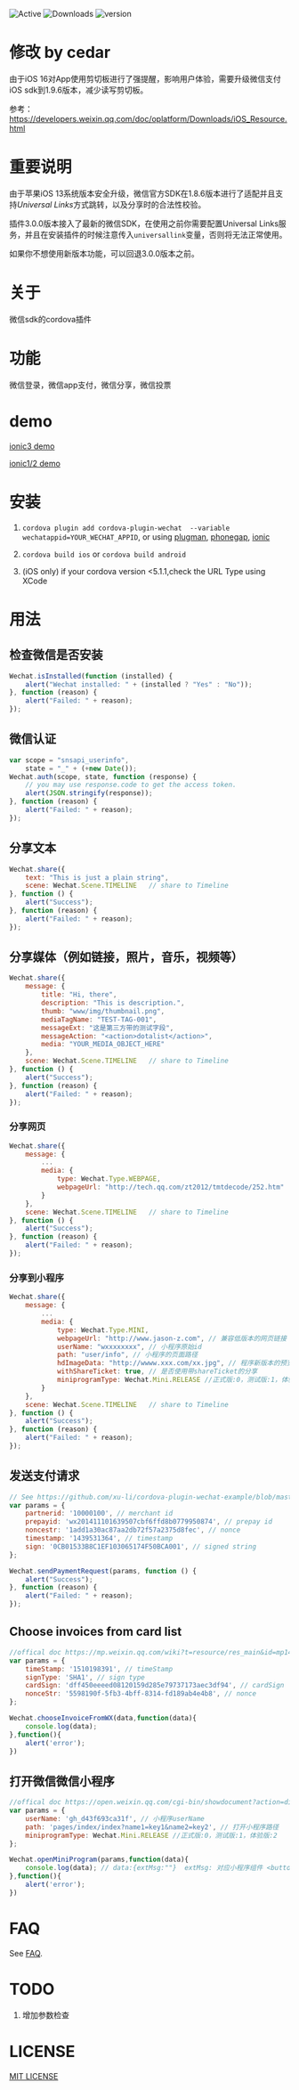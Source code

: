 ![Active](https://www.repostatus.org/badges/latest/active.svg)
![Downloads](https://img.shields.io/npm/dt/cordova-plugin-wechat.svg)
![version](https://img.shields.io/npm/v/cordova-plugin-wechat/latest.svg)

# 修改 by cedar

由于iOS 16对App使用剪切板进行了强提醒，影响用户体验，需要升级微信支付iOS sdk到1.9.6版本，减少读写剪切板。

参考：https://developers.weixin.qq.com/doc/oplatform/Downloads/iOS_Resource.html

# 重要说明

由于苹果iOS 13系统版本安全升级，微信官方SDK在1.8.6版本进行了适配并且支持*Universal Links*方式跳转，以及分享时的合法性校验。

插件3.0.0版本接入了最新的微信SDK，在使用之前你需要配置Universal Links服务，并且在安装插件的时候注意传入`universallink`变量，否则将无法正常使用。

如果你不想使用新版本功能，可以回退3.0.0版本之前。

# 关于

微信sdk的cordova插件

# 功能

微信登录，微信app支付，微信分享，微信投票

# demo

[ionic3 demo](https://github.com/jasonz1987/ionic3-wechat-sdk-demo)

[ionic1/2 demo](https://github.com/xu-li/cordova-plugin-wechat-example)

# 安装

1. ```cordova plugin add cordova-plugin-wechat  --variable wechatappid=YOUR_WECHAT_APPID```, or using [plugman](https://npmjs.org/package/plugman), [phonegap](https://npmjs.org/package/phonegap), [ionic](http://ionicframework.com/)

2. ```cordova build ios``` or ```cordova build android```

3. (iOS only) if your cordova version <5.1.1,check the URL Type using XCode

# 用法

## 检查微信是否安装
```Javascript
Wechat.isInstalled(function (installed) {
    alert("Wechat installed: " + (installed ? "Yes" : "No"));
}, function (reason) {
    alert("Failed: " + reason);
});
```

## 微信认证
```Javascript
var scope = "snsapi_userinfo",
    state = "_" + (+new Date());
Wechat.auth(scope, state, function (response) {
    // you may use response.code to get the access token.
    alert(JSON.stringify(response));
}, function (reason) {
    alert("Failed: " + reason);
});
```

## 分享文本
```Javascript
Wechat.share({
    text: "This is just a plain string",
    scene: Wechat.Scene.TIMELINE   // share to Timeline
}, function () {
    alert("Success");
}, function (reason) {
    alert("Failed: " + reason);
});
```

## 分享媒体（例如链接，照片，音乐，视频等）
```Javascript
Wechat.share({
    message: {
        title: "Hi, there",
        description: "This is description.",
        thumb: "www/img/thumbnail.png",
        mediaTagName: "TEST-TAG-001",
        messageExt: "这是第三方带的测试字段",
        messageAction: "<action>dotalist</action>",
        media: "YOUR_MEDIA_OBJECT_HERE"
    },
    scene: Wechat.Scene.TIMELINE   // share to Timeline
}, function () {
    alert("Success");
}, function (reason) {
    alert("Failed: " + reason);
});
```

### 分享网页
```Javascript
Wechat.share({
    message: {
        ...
        media: {
            type: Wechat.Type.WEBPAGE,
            webpageUrl: "http://tech.qq.com/zt2012/tmtdecode/252.htm"
        }
    },
    scene: Wechat.Scene.TIMELINE   // share to Timeline
}, function () {
    alert("Success");
}, function (reason) {
    alert("Failed: " + reason);
});
```

### 分享到小程序
```Javascript
Wechat.share({
    message: {
        ...
        media: {
            type: Wechat.Type.MINI,
            webpageUrl: "http://www.jason-z.com", // 兼容低版本的网页链接
            userName: "wxxxxxxxx", // 小程序原始id
            path: "user/info", // 小程序的页面路径
            hdImageData: "http://wwww.xxx.com/xx.jpg", // 程序新版本的预览图二进制数据 不超过128kb
            withShareTicket: true, // 是否使用带shareTicket的分享
            miniprogramType: Wechat.Mini.RELEASE //正式版:0，测试版:1，体验版:2
        }
    },
    scene: Wechat.Scene.TIMELINE   // share to Timeline
}, function () {
    alert("Success");
}, function (reason) {
    alert("Failed: " + reason);
});
```

## 发送支付请求
```Javascript
// See https://github.com/xu-li/cordova-plugin-wechat-example/blob/master/server/payment_demo.php for php demo
var params = {
    partnerid: '10000100', // merchant id
    prepayid: 'wx201411101639507cbf6ffd8b0779950874', // prepay id
    noncestr: '1add1a30ac87aa2db72f57a2375d8fec', // nonce
    timestamp: '1439531364', // timestamp
    sign: '0CB01533B8C1EF103065174F50BCA001', // signed string
};

Wechat.sendPaymentRequest(params, function () {
    alert("Success");
}, function (reason) {
    alert("Failed: " + reason);
});
```

## Choose invoices from card list
```Javascript
//offical doc https://mp.weixin.qq.com/wiki?t=resource/res_main&id=mp1496561749_f7T6D
var params = {
    timeStamp: '1510198391', // timeStamp
    signType: 'SHA1', // sign type
    cardSign: 'dff450eeeed08120159d285e79737173aec3df94', // cardSign
    nonceStr: '5598190f-5fb3-4bff-8314-fd189ab4e4b8', // nonce
};

Wechat.chooseInvoiceFromWX(data,function(data){
    console.log(data);
},function(){
    alert('error');
})
```

## 打开微信微信小程序
```Javascript
//offical doc https://open.weixin.qq.com/cgi-bin/showdocument?action=dir_list&t=resource/res_list&verify=1&id=21526646437Y6nEC&token=&lang=zh_CN
var params = {
    userName: 'gh_d43f693ca31f', // 小程序userName
    path: 'pages/index/index?name1=key1&name2=key2', // 打开小程序路径
    miniprogramType: Wechat.Mini.RELEASE //正式版:0，测试版:1，体验版:2
};

Wechat.openMiniProgram(params,function(data){
    console.log(data); // data:{extMsg:""}  extMsg: 对应小程序组件 <button open-type="launchApp"> 中的 app-parameter 属性
},function(){
    alert('error');
})
```

# FAQ

See [FAQ](https://github.com/xu-li/cordova-plugin-wechat/wiki/FAQ).


# TODO

1. 增加参数检查


# LICENSE

[MIT LICENSE](http://opensource.org/licenses/MIT)
